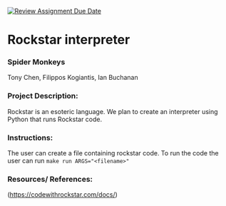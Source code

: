 [![Review Assignment Due Date](https://classroom.github.com/assets/deadline-readme-button-22041afd0340ce965d47ae6ef1cefeee28c7c493a6346c4f15d667ab976d596c.svg)](https://classroom.github.com/a/am3xLbu5)
# Rockstar interpreter
 
### Spider Monkeys

Tony Chen, Filippos Kogiantis, Ian Buchanan 
       
### Project Description:

Rockstar is an esoteric language. We plan to create an interpreter using Python that runs Rockstar code. 
  
### Instructions:

The user can create a file containing rockstar code. To run the code the user can run
`make run ARGS="<filename>"`

### Resources/ References:

(https://codewithrockstar.com/docs/)
